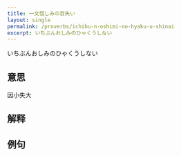 ```yaml
---
title: 一文惜しみの百失い
layout: single
permalink: /proverbs/ichibu-n-oshimi-no-hyaku-u-shinai
excerpt: いちぶんおしみのひゃくうしない
---
```


いちぶんおしみのひゃくうしない

## 意思

因小失大

## 解释

## 例句


